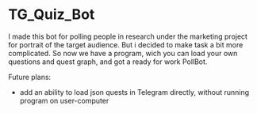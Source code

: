 # TG_Quiz_Bot

I made this bot for polling people in research under the marketing project for portrait of the target audience. 
But i decided to make task a bit more complicated. 
So now we have a program, wich you can load your own questions and quest graph, and got a ready for work PollBot.

Future plans:

- add an ability to load json quests in Telegram directly, without running program on user-computer
